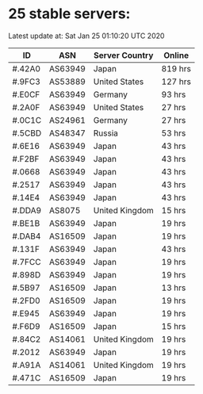 # 25 stable servers:

Latest update at: Sat Jan 25 01:10:20 UTC 2020

| ID | ASN | Server Country | Online |
| -- | --- | -------------- | ------ |
| #.42A0 | AS63949 | Japan | 819 hrs |
| #.9FC3 | AS53889 | United States | 127 hrs |
| #.E0CF | AS63949 | Germany | 93 hrs |
| #.2A0F | AS63949 | United States | 27 hrs |
| #.0C1C | AS24961 | Germany | 27 hrs |
| #.5CBD | AS48347 | Russia | 53 hrs |
| #.6E16 | AS63949 | Japan | 43 hrs |
| #.F2BF | AS63949 | Japan | 43 hrs |
| #.0668 | AS63949 | Japan | 43 hrs |
| #.2517 | AS63949 | Japan | 43 hrs |
| #.14E4 | AS63949 | Japan | 43 hrs |
| #.DDA9 | AS8075 | United Kingdom | 15 hrs |
| #.BE1B | AS63949 | Japan | 19 hrs |
| #.DAB4 | AS16509 | Japan | 19 hrs |
| #.131F | AS63949 | Japan | 43 hrs |
| #.7FCC | AS63949 | Japan | 19 hrs |
| #.898D | AS63949 | Japan | 19 hrs |
| #.5B97 | AS16509 | Japan | 13 hrs |
| #.2FD0 | AS16509 | Japan | 19 hrs |
| #.E945 | AS63949 | Japan | 19 hrs |
| #.F6D9 | AS16509 | Japan | 15 hrs |
| #.84C2 | AS14061 | United Kingdom | 19 hrs |
| #.2012 | AS63949 | Japan | 19 hrs |
| #.A91A | AS14061 | United Kingdom | 19 hrs |
| #.471C | AS16509 | Japan | 19 hrs |

